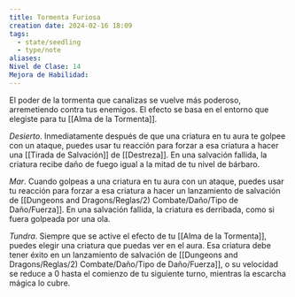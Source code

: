 ```yaml
---
title: Tormenta Furiosa
creation date: 2024-02-16 18:09
tags:
  - state/seedling
  - type/note
aliases: 
Nivel de Clase: 14
Mejora de Habilidad:
---
```

El poder de la tormenta que canalizas se vuelve más poderoso, arremetiendo contra tus enemigos.
El efecto se basa en el entorno que elegiste para tu [[Alma de la Tormenta]].

*Desierto*. Inmediatamente después de que una criatura en tu aura te golpee con un ataque, puedes usar tu reacción para forzar a esa criatura a hacer una [[Tirada de Salvación]] de [[Destreza]]. En una salvación fallida, la criatura recibe daño de fuego igual a la mitad de tu nivel de bárbaro.

*Mar*. Cuando golpeas a una criatura en tu aura con un ataque, puedes usar tu reacción para forzar a esa criatura a hacer un lanzamiento de salvación de [[Dungeons and Dragons/Reglas/2) Combate/Daño/Tipo de Daño/Fuerza]]. En una salvación fallida, la criatura es derribada, como si fuera golpeada por una ola.

*Tundra*. Siempre que se active el efecto de tu [[Alma de la Tormenta]], puedes elegir una criatura que
puedas ver en el aura. Esa criatura debe tener éxito en un lanzamiento de salvación de [[Dungeons and Dragons/Reglas/2) Combate/Daño/Tipo de Daño/Fuerza]], o su velocidad se reduce a 0 hasta el comienzo de tu siguiente turno, mientras la escarcha mágica lo
cubre.

